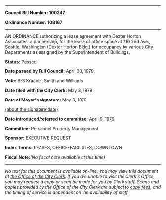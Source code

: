 

********

**Council Bill Number: 100247**
   
**Ordinance Number: 108167**
********

 AN ORDINANCE authorizing a lease agreement with Dexter Horton Associates, a partnership, for the lease of office space at 710 2nd Ave., Seattle, Washington (Dexter Horton Bldg.) for occupancy by various City Departments as assigned by the Superintendent of Buildings.

**Status:** Passed
   
**Date passed by Full Council:** April 30, 1979
   
**Vote:** 6-3 Kraabel, Smith and Williams
   
**Date filed with the City Clerk:** May 3, 1979
   
**Date of Mayor's signature:** May 3, 1979
   
[(about the signature date)](/~public/approvaldate.htm)
   
   
   
**Date introduced/referred to committee:** April 9, 1979
   
**Committee:** Personnel Property Management
   
**Sponsor:** EXECUTIVE REQUEST
   
   
**Index Terms:** LEASES, OFFICE-FACILITIES, DOWNTOWN

**Fiscal Note:**_(No fiscal note available at this time)_
********

_No text for this document is available on-line. You may view this document at [the Office of the City Clerk](http://www.seattle.gov/leg/clerk/contactUs.htm). If you are unable to visit the Clerk's Office, you may request a copy or scan be made for you by Clerk staff. Scans and copies provided by the Office of the City Clerk are subject to [copy fees](http://clerk.seattle.gov/~public/clerkfees.htm), and the timing of service is dependent on the availability of staff._

